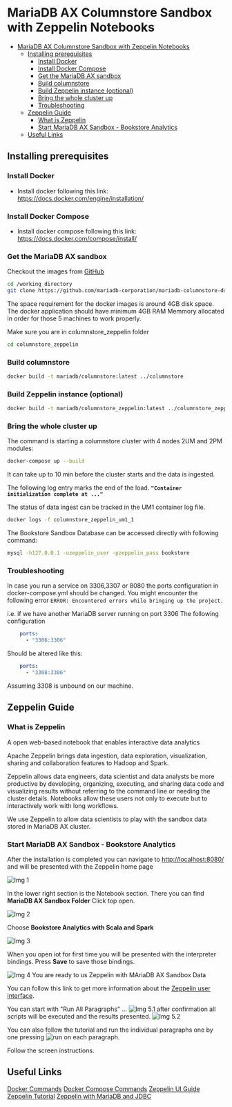 # MariaDB AX Columnstore Sandbox with Zeppelin Notebooks

<!-- @import "[TOC]" {cmd="toc" depthFrom=1 depthTo=6 orderedList=false} -->

<!-- code_chunk_output -->

* [MariaDB AX Columnstore Sandbox with Zeppelin Notebooks](#mariadb-ax-columnstore-sandbox-with-zeppelin-notebooks)
	* [Installing prerequisites](#installing-prerequisites)
		* [Install Docker](#install-docker)
		* [Install Docker Compose](#install-docker-compose)
		* [Get the MariaDB AX sandbox](#get-the-mariadb-ax-sandbox)
		* [Build columnstore](#build-columnstore)
		* [Build Zeppelin instance (optional)](#build-zeppelin-instance-optional)
		* [Bring the whole cluster up](#bring-the-whole-cluster-up)
		* [Troubleshooting](#troubleshooting)
	* [Zeppelin Guide](#zeppelin-guide)
		* [What is Zeppelin](#what-is-zeppelin)
		* [Start MariaDB AX Sandbox - Bookstore Analytics](#start-mariadb-ax-sandbox-bookstore-analytics)
	* [Useful Links](#useful-links)

<!-- /code_chunk_output -->

## Installing prerequisites
### Install Docker
* Install docker following this link:
https://docs.docker.com/engine/installation/

### Install Docker Compose
* Install docker compose following this link:
https://docs.docker.com/compose/install/

### Get the MariaDB AX sandbox 
Checkout the images from [GitHub](https://github.com/mariadb-corporation/mariadb-columnstore-docker)

```bash
cd /working_directory
git clone https://github.com/mariadb-corporation/mariadb-columnstore-docker.git
```

The space requirement for the docker images is around 4GB disk space. 
The docker application should have minimum 4GB RAM Memmory allocated in order for those 5 machines to work properly.

Make sure you are in columnstore_zeppelin folder

```bash
cd columnstore_zeppelin
```

### Build columnstore

```bash
docker build -t mariadb/columnstore:latest ../columnstore
```

### Build Zeppelin instance (optional)

```bash
docker build -t mariadb/columnstore_zeppelin:latest ../columnstore_zeppelin
```

### Bring the whole cluster up

The command is starting a columnstore cluster with 4 nodes 2UM and 2PM modules:

```bash
docker-compose up --build
```

It can take up to 10 min before the cluster starts and the data is ingested.

The following log entry marks the end of the load. 
**`"Container initialization complete at ..."`**

The status of data ingest can be tracked in the UM1 container log file.

```bash
docker logs -f columnstore_zeppelin_um1_1
```

The Bookstore Sandbox Database can be accessed directly with following command:
```bash
mysql -h127.0.0.1 -uzeppelin_user -pzeppelin_pass bookstore
```
### Troubleshooting

In case you run a service on 3306,3307 or 8080 the ports configuration in docker-compose.yml should be changed.
You might encounter the following error
`ERROR: Encountered errors while bringing up the project.`

i.e. if we have another MariaDB server running on port 3306 
The following configuration

```yaml
    ports:
      - "3306:3306"
```

Should be altered like this:

```yaml
    ports:
      - "3308:3306"
```

Assuming 3308 is unbound on our machine.


## Zeppelin Guide

### What is Zeppelin

A open web-based notebook that enables interactive data analytics

Apache Zeppelin brings data ingestion, data exploration, visualization, sharing and collaboration features to Hadoop and Spark.

Zeppelin allows data engineers, data scientist and data analysts be more productive by developing, organizing, executing, and sharing data code and visualizing results without referring to the command line or needing the cluster details.
Notebooks allow these users not only to execute but to interactively work with long workflows.  

We use Zeppelin to allow data scientists to play with the sandbox data stored in MariaDB AX cluster.

### Start MariaDB AX Sandbox - Bookstore Analytics

After the installation is completed you can navigate to [http://localhost:8080/](http://localhost:8080/) and will be presented with the Zeppelin home page

![Img 1](./readmeimg/img1.jpg)

In the lower right section is the Notebook section. There you can find **MariaDB AX Sandbox Folder**
Click top open.

![Img 2](./readmeimg/img2.jpg)

Choose **Bookstore Analytics with Scala and Spark**

![Img 3](./readmeimg/img3.jpg)

When you open iot for first time you will be presented with the interpreter bindings.
Press **Save** to save those bindings.

![Img 4](./readmeimg/img4.jpg)
You are ready to us Zeppelin with MAriaDB AX Sandbox Data

You can follow this link to get more information about the [Zeppelin user interface](https://zeppelin.apache.org/docs/0.8.0/quickstart/explore_ui.html#note-layout).

You can start with "Run All Paragraphs" ...
![Img 5.1](./readmeimg/img5.1.jpg)
after confirmation  all scripts will be executed and the results presented.
![Img 5.2](./readmeimg/img5.2.jpg)

You can also follow the tutorial and run the individual paragraphs one by one pressing ![run](./readmeimg/run.jpg) on each paragraph.

Follow the screen instructions.

## Useful Links
[Docker Commands](https://docs.docker.com/engine/reference/commandline/cli/)
[Docker Compose Commands](https://docs.docker.com/compose/reference/overview/)
[Zeppelin UI Guide](https://zeppelin.apache.org/docs/0.8.0/quickstart/explore_ui.html)
[Zeppelin Tutorial](https://zeppelin.apache.org/docs/0.8.0/quickstart/tutorial.html)
[Zeppelin with MariaDB and JDBC](https://zeppelin.apache.org/docs/0.8.0/interpreter/jdbc.html#mariadb)
